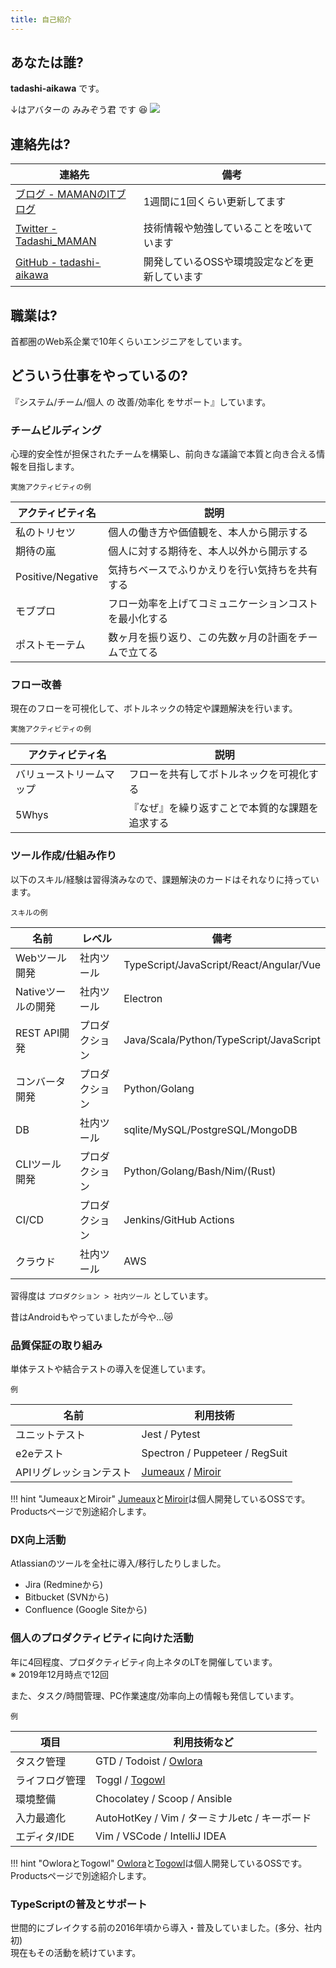 ```yaml
---
title: 自己紹介
---
```



あなたは誰?
-----------

**tadashi-aikawa** です。

↓はアバターの みみぞう君 です 😆
![](https://avatars1.githubusercontent.com/u/9500018?s=160&v=4)


連絡先は?
---------

|                            連絡先                             |                     備考                      |
| ------------------------------------------------------------- | --------------------------------------------- |
| [ブログ - MAMANのITブログ](https://blog.mamansoft.net/)       | 1週間に1回くらい更新してます                  |
| [Twitter - Tadashi_MAMAN ](https://twitter.com/Tadashi_MAMAN) | 技術情報や勉強していることを呟いています      |
| [GitHub - tadashi-aikawa](https://github.com/tadashi-aikawa)  | 開発しているOSSや環境設定などを更新しています |


職業は?
-------

首都圏のWeb系企業で10年くらいエンジニアをしています。


どういう仕事をやっているの?
---------------------------

『システム/チーム/個人 の 改善/効率化 をサポート』しています。

### チームビルディング

心理的安全性が担保されたチームを構築し、前向きな議論で本質と向き合える情報を目指します。

`実施アクティビティの例`

|     アクティビティ名     |                          説明                          |
| ------------------------ | ------------------------------------------------------ |
| 私のトリセツ             | 個人の働き方や価値観を、本人から開示する               |
| 期待の嵐                 | 個人に対する期待を、本人以外から開示する               |
| Positive/Negative        | 気持ちベースでふりかえりを行い気持ちを共有する         |
| モブプロ                 | フロー効率を上げてコミュニケーションコストを最小化する |
| ポストモーテム           | 数ヶ月を振り返り、この先数ヶ月の計画をチームで立てる   |

### フロー改善

現在のフローを可視化して、ボトルネックの特定や課題解決を行います。

`実施アクティビティの例`

|     アクティビティ名     |                      説明                      |
| ------------------------ | ---------------------------------------------- |
| バリューストリームマップ | フローを共有してボトルネックを可視化する       |
| 5Whys                    | 『なぜ』を繰り返すことで本質的な課題を追求する |

### ツール作成/仕組み作り

以下のスキル/経験は習得済みなので、課題解決のカードはそれなりに持っています。

`スキルの例`

|        名前        |     レベル     |                  備考                   |
| ------------------ | -------------- | --------------------------------------- |
| Webツール開発      | 社内ツール     | TypeScript/JavaScript/React/Angular/Vue |
| Nativeツールの開発 | 社内ツール     | Electron                                |
| REST API開発       | プロダクション | Java/Scala/Python/TypeScript/JavaScript |
| コンバータ開発     | プロダクション | Python/Golang                           |
| DB                 | 社内ツール     | sqlite/MySQL/PostgreSQL/MongoDB         |
| CLIツール開発      | プロダクション | Python/Golang/Bash/Nim/(Rust)           |
| CI/CD              | プロダクション | Jenkins/GitHub Actions                  |
| クラウド           | 社内ツール     | AWS                                     |

習得度は `プロダクション > 社内ツール` としています。

昔はAndroidもやっていましたが今や...😿

### 品質保証の取り組み

単体テストや結合テストの導入を促進しています。

`例`

|          名前           |            利用技術            |
| ----------------------- | ------------------------------ |
| ユニットテスト          | Jest / Pytest                  |
| e2eテスト               | Spectron / Puppeteer / RegSuit |
| APIリグレッションテスト | [Jumeaux] / [Miroir]           |

!!! hint "JumeauxとMiroir"
    [Jumeaux]と[Miroir]は個人開発しているOSSです。  
    Productsページで別途紹介します。

### DX向上活動

Atlassianのツールを全社に導入/移行したりしました。

* Jira (Redmineから)
* Bitbucket (SVNから)
* Confluence (Google Siteから)

### 個人のプロダクティビティに向けた活動

年に4回程度、プロダクティビティ向上ネタのLTを開催しています。  
※ 2019年12月時点で12回

また、タスク/時間管理、PC作業速度/効率向上の情報も発信しています。

`例`

|      項目      |                 利用技術など                  |
| -------------- | --------------------------------------------- |
| タスク管理     | GTD / Todoist / [Owlora]                      |
| ライフログ管理 | Toggl / [Togowl]                              |
| 環境整備       | Chocolatey / Scoop / Ansible                  |
| 入力最適化     | AutoHotKey / Vim / ターミナルetc / キーボード |
| エディタ/IDE   | Vim / VSCode / IntelliJ IDEA                  |


!!! hint "OwloraとTogowl"
    [Owlora]と[Togowl]は個人開発しているOSSです。  
    Productsページで別途紹介します。

### TypeScriptの普及とサポート

世間的にブレイクする前の2016年頃から導入・普及していました。(多分、社内初)  
現在もその活動を続けています。

[Jumeaux]: https://github.com/tadashi-aikawa/jumeaux
[Miroir]: https://github.com/tadashi-aikawa/miroir
[Owlora]: https://github.com/tadashi-aikawa/owlora
[Togowl]: https://github.com/tadashi-aikawa/togowl
